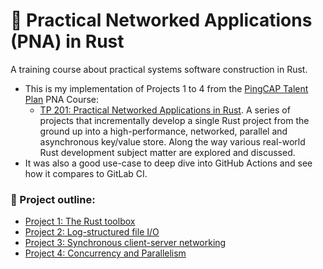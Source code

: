 # 🦀 Practical Networked Applications (PNA) in Rust

A training course about practical systems software construction in Rust.

- This is my implementation of Projects 1 to 4 from the [PingCAP Talent Plan][pna_talent_plan] PNA Course:
  - [TP 201: Practical Networked Applications in Rust][pna_tp201]. A series of projects that incrementally develop a single Rust project from the ground up into a high-performance, networked, parallel and asynchronous key/value store. Along the way various real-world Rust development subject matter are explored and discussed.
- It was also a good use-case to deep dive into GitHub Actions and see how it compares to GitLab CI.

### 📑 Project outline:

- [Project 1: The Rust toolbox][project_1]
- [Project 2: Log-structured file I/O][project_2]
- [Project 3: Synchronous client-server networking][project_3]
- [Project 4: Concurrency and Parallelism][project_4]

[pna_talent_plan]: https://github.com/pingcap/talent-plan
[pna_tp201]: https://github.com/pingcap/talent-plan/blob/master/courses/rust/docs/lesson-plan.md
[project_1]: https://github.com/pingcap/talent-plan/blob/master/courses/rust/projects/project-1
[project_2]: https://github.com/pingcap/talent-plan/blob/master/courses/rust/projects/project-2
[project_3]: https://github.com/pingcap/talent-plan/blob/master/courses/rust/projects/project-3
[project_4]: https://github.com/pingcap/talent-plan/blob/master/courses/rust/projects/project-4
